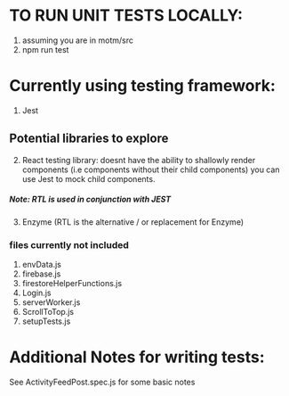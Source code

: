 # TO RUN UNIT TESTS LOCALLY:
1. assuming you are in motm/src
2. npm run test

# Currently using testing framework:
1. Jest

## Potential libraries to explore
2. React testing library: doesnt have the ability to shallowly render components (i.e components without their child components) you can use Jest to mock child components.
##### Note: RTL is used in conjunction with JEST
3. Enzyme (RTL is the alternative / or replacement for Enzyme)

### files currently not included
1. envData.js
2. firebase.js
3. firestoreHelperFunctions.js
4. Login.js
5. serverWorker.js
6. ScrollToTop.js
7. setupTests.js


# Additional Notes for writing tests:
See ActivityFeedPost.spec.js for some basic notes